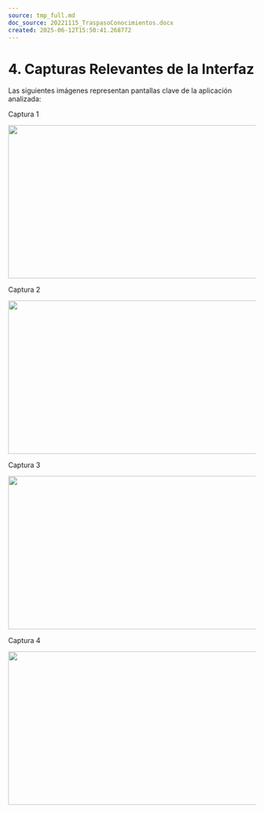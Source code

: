 ```yaml
---
source: tmp_full.md
doc_source: 20221115_TraspasoConocimientos.docx
created: 2025-06-12T15:50:41.268772
---
```

# 4. Capturas Relevantes de la Interfaz

Las siguientes imágenes representan pantallas clave de la aplicación
analizada:

Captura 1

<img
src="C:\PROYECTOS_GPT\wiki_documental\work\md_raw\assets/media/assets/media/image1.png"
style="width:6.5in;height:3.25in" />

Captura 2

<img
src="C:\PROYECTOS_GPT\wiki_documental\work\md_raw\assets/media/assets/media/image2.png"
style="width:6.5in;height:3.25in" />

Captura 3

<img
src="C:\PROYECTOS_GPT\wiki_documental\work\md_raw\assets/media/assets/media/image3.png"
style="width:6.5in;height:3.25in" />

Captura 4

<img
src="C:\PROYECTOS_GPT\wiki_documental\work\md_raw\assets/media/assets/media/image4.png"
style="width:6.5in;height:3.25in" />



